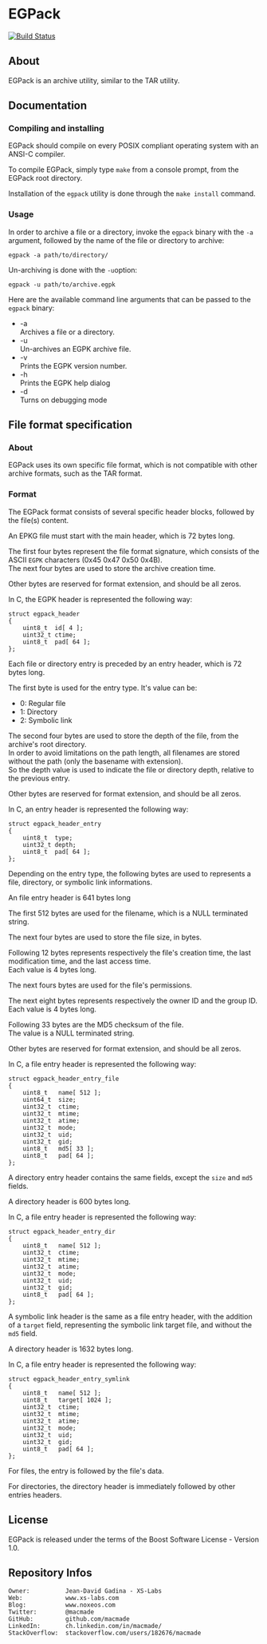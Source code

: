 EGPack
======

[![Build Status](https://travis-ci.org/macmade/EGPack.svg?branch=master)](https://travis-ci.org/macmade/EGPack)

About
-----

EGPack is an archive utility, similar to the TAR utility.  

Documentation
-------------

### Compiling and installing

EGPack should compile on every POSIX compliant operating system with an ANSI-C
compiler.

To compile EGPack, simply type `make` from a console prompt, from the EGPack
root directory.

Installation of the `egpack` utility is done through the `make install`
command.

### Usage

In order to archive a file or a directory, invoke the `egpack` binary with the
`-a` argument, followed by the name of the file or directory to archive:

    egpack -a path/to/directory/

Un-archiving is done with the `-u`option:

    egpack -u path/to/archive.egpk

Here are the available command line arguments that can be passed to the `egpack`
binary:

*   -a                                                                          
    Archives a file or a directory.
*   -u                                                                          
    Un-archives an EGPK archive file.
*   -v                                                                          
    Prints the EGPK version number.
*   -h                                                                          
    Prints the EGPK help dialog
*   -d                                                                          
    Turns on debugging mode

File format specification
-------------------------

### About

EGPack uses its own specific file format, which is not compatible with other
archive formats, such as the TAR format.

### Format

The EGPack format consists of several specific header blocks, followed by the
file(s) content.

An EPKG file must start with the main header, which is 72 bytes long.

The first four bytes represent the file format signature, which consists of
the ASCII `EGPK` characters (0x45 0x47 0x50 0x4B).  
The next four bytes are used to store the archive creation time.

Other bytes are reserved for format extension, and should be all zeros.

In C, the EGPK header is represented the following way:

    struct egpack_header
    {
        uint8_t  id[ 4 ];
        uint32_t ctime;
        uint8_t  pad[ 64 ];
    };

Each file or directory entry is preceded by an entry header, which is 72 bytes
long.

The first byte is used for the entry type. It's value can be:

*   0:  Regular file
*   1:  Directory
*   2:  Symbolic link

The second four bytes are used to store the depth of the file, from the
archive's root directory.                                                       
In order to avoid limitations on the path length, all filenames are stored
without the path (only the basename with extension).                            
So the depth value is used to indicate the file or directory depth, relative
to the previous entry.

Other bytes are reserved for format extension, and should be all zeros.

In C, an entry header is represented the following way:

    struct egpack_header_entry
    {
        uint8_t  type;
        uint32_t depth;
        uint8_t  pad[ 64 ];
    };

Depending on the entry type, the following bytes are used to represents a file,
directory, or symbolic link informations.

An file entry header is 641 bytes long

The first 512 bytes are used for the filename, which is a NULL terminated
string.

The next four bytes are used to store the file size, in bytes.

Following 12 bytes represents respectively the file's creation time, the last
modification time, and the last access time.                                    
Each value is 4 bytes long.

The next fours bytes are used for the file's permissions.

The next eight bytes represents respectively the owner ID and the group ID.     
Each value is 4 bytes long.

Following 33 bytes are the MD5 checksum of the file.                            
The value is a NULL terminated string.

Other bytes are reserved for format extension, and should be all zeros.

In C, a file entry header is represented the following way:

    struct egpack_header_entry_file
    {
        uint8_t   name[ 512 ];
        uint64_t  size;
        uint32_t  ctime;
        uint32_t  mtime;
        uint32_t  atime;
        uint32_t  mode;
        uint32_t  uid;
        uint32_t  gid;
        uint8_t   md5[ 33 ];
        uint8_t   pad[ 64 ];
    };

A directory entry header contains the same fields, except the `size` and `md5`
fields.

A directory header is 600 bytes long.

In C, a file entry header is represented the following way:

    struct egpack_header_entry_dir
    {
        uint8_t   name[ 512 ];
        uint32_t  ctime;
        uint32_t  mtime;
        uint32_t  atime;
        uint32_t  mode;
        uint32_t  uid;
        uint32_t  gid;
        uint8_t   pad[ 64 ];
    };

A symbolic link header is the same as a file entry header, with the addition of
a `target` field, representing the symbolic link target file, and without the
`md5` field.

A directory header is 1632 bytes long.

In C, a file entry header is represented the following way:

    struct egpack_header_entry_symlink
    {
        uint8_t   name[ 512 ];
        uint8_t   target[ 1024 ];
        uint32_t  ctime;
        uint32_t  mtime;
        uint32_t  atime;
        uint32_t  mode;
        uint32_t  uid;
        uint32_t  gid;
        uint8_t   pad[ 64 ];
    };

For files, the entry is followed by the file's data.

For directories, the directory header is immediately followed by other entries
headers.

License
-------

EGPack is released under the terms of the Boost Software License - Version 1.0.

Repository Infos
----------------

    Owner:			Jean-David Gadina - XS-Labs
    Web:			www.xs-labs.com
    Blog:			www.noxeos.com
    Twitter:		@macmade
    GitHub:			github.com/macmade
    LinkedIn:		ch.linkedin.com/in/macmade/
    StackOverflow:	stackoverflow.com/users/182676/macmade
